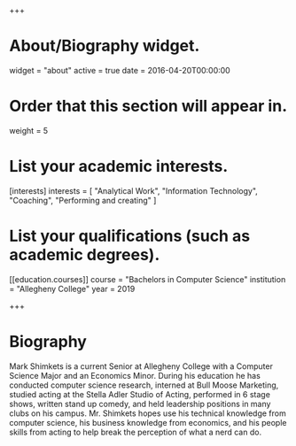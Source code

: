 +++
# About/Biography widget.
widget = "about"
active = true
date = 2016-04-20T00:00:00

# Order that this section will appear in.
weight = 5

# List your academic interests.
[interests]
  interests = [
    "Analytical Work",
    "Information Technology",
    "Coaching",
    "Performing and creating"
  ]

# List your qualifications (such as academic degrees).
[[education.courses]]
  course = "Bachelors in Computer Science"
  institution = "Allegheny College"
  year = 2019

+++

# Biography

Mark Shimkets is a current Senior at Allegheny College with a Computer Science Major and an Economics Minor. During his education he has conducted computer science research, interned at Bull Moose Marketing, studied acting at the Stella Adler Studio of Acting, performed in 6 stage shows, written stand up comedy, and held leadership positions in many clubs on his campus. Mr. Shimkets hopes use his technical knowledge from computer science, his business knowledge from economics, and his people skills from acting to help break the perception of what a nerd can do.
